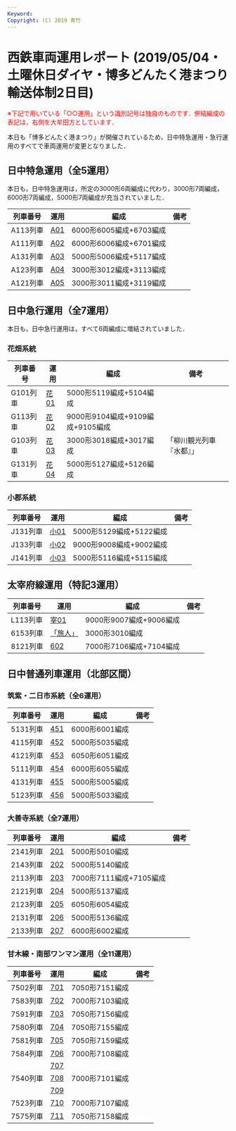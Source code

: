 ```yaml
---
Keyword: 
Copyright: (C) 2019 青竹
---
```


# 西鉄車両運用レポート (2019/05/04・土曜休日ダイヤ・博多どんたく港まつり輸送体制2日目)

<span style="color: #ff0000;">※下記で用いている「○○運用」という識別記号は独自のものです．併結編成の表記は，右側を大牟田方としています．</span>

本日も「博多どんたく港まつり」が開催されているため，日中特急運用・急行運用のすべてで車両運用が変更となりました．

## 日中特急運用（全5運用）

本日も，日中特急運用は，所定の3000形6両編成に代わり，3000形7両編成，6000形7両編成，5000形7両編成が充当されていました．

| 列車番号 | 運用 | 編成 | 備考 |
| --- | --- | --- | --- |
| A113列車 | [A01](https://aotake91.net/railway/nishitetsu/dia/20190323/unyoulist-holiday.htm#HA01) | 6000形6005編成+6703編成 |   |
| A111列車 | [A02](https://aotake91.net/railway/nishitetsu/dia/20190323/unyoulist-holiday.htm#HA02) | 6000形6006編成+6701編成 |   |
| A131列車 | [A03](https://aotake91.net/railway/nishitetsu/dia/20190323/unyoulist-holiday.htm#HA03) | 5000形5006編成+5117編成 |   |
| A123列車 | [A04](https://aotake91.net/railway/nishitetsu/dia/20190323/unyoulist-holiday.htm#HA04) | 3000形3012編成+3113編成 |   |
| A121列車 | [A05](https://aotake91.net/railway/nishitetsu/dia/20190323/unyoulist-holiday.htm#HA05) | 3000形3011編成+3119編成 |   |

## 日中急行運用（全7運用）

本日も，日中急行運用は，すべて6両編成に増結されていました．

### 花畑系統

| 列車番号 | 運用 | 編成 | 備考 |
| --- | --- | --- | --- |
| G101列車 | [花01](https://aotake91.net/railway/nishitetsu/dia/20190323/unyoulist-holiday.htm#HG01) | 5000形5119編成+5104編成 |   |
| G113列車 | [花02](https://aotake91.net/railway/nishitetsu/dia/20190323/unyoulist-holiday.htm#HG02) | 9000形9104編成+9109編成+9105編成 |   |
| G103列車 | [花03](https://aotake91.net/railway/nishitetsu/dia/20190323/unyoulist-holiday.htm#HG03) | 3000形3018編成+3017編成 | 「柳川観光列車『水都』」 |
| G131列車 | [花04](https://aotake91.net/railway/nishitetsu/dia/20190323/unyoulist-holiday.htm#HG04) | 5000形5127編成+5126編成 |   |

### 小郡系統

| 列車番号 | 運用 | 編成 | 備考 |
| --- | --- | --- | --- |
| J131列車 | [小01](https://aotake91.net/railway/nishitetsu/dia/20190323/unyoulist-holiday.htm#HJ01) | 5000形5129編成+5122編成 |   |
| J133列車 | [小02](https://aotake91.net/railway/nishitetsu/dia/20190323/unyoulist-holiday.htm#HJ02) | 9000形9008編成+9002編成 |   |
| J141列車 | [小03](https://aotake91.net/railway/nishitetsu/dia/20190323/unyoulist-holiday.htm#HJ03) | 5000形5116編成+5115編成 |   |

## 太宰府線運用（特記3運用）

| 列車番号 | 運用 | 編成 | 備考 |
| --- | --- | --- | --- |
| L113列車 | [宰01](https://aotake91.net/railway/nishitetsu/dia/20190323/unyoulist-holiday.htm#HL01) | 9000形9007編成+9006編成 |   |
| 6153列車 | [「旅人」](https://aotake91.net/railway/nishitetsu/dia/20190323/unyoulist-holiday.htm#H601) | 3000形3010編成 |   |
| 8121列車 | [602](https://aotake91.net/railway/nishitetsu/dia/20190323/unyoulist-holiday.htm#H602) | 7000形7106編成+7104編成 |   |

## 日中普通列車運用（北部区間）

### 筑紫・二日市系統（全6運用）

| 列車番号 | 運用 | 編成 | 備考 |
| --- | --- | --- | --- |
| 5131列車 | [451](https://aotake91.net/railway/nishitetsu/dia/20190323/unyoulist-holiday.htm#H451) | 6000形6001編成 |   |
| 4115列車 | [452](https://aotake91.net/railway/nishitetsu/dia/20190323/unyoulist-holiday.htm#H452) | 5000形5035編成 |   |
| 4121列車 | [453](https://aotake91.net/railway/nishitetsu/dia/20190323/unyoulist-holiday.htm#H453) | 6050形6051編成 |   |
| 5111列車 | [454](https://aotake91.net/railway/nishitetsu/dia/20190323/unyoulist-holiday.htm#H454) | 6000形6055編成 |   |
| 4131列車 | [455](https://aotake91.net/railway/nishitetsu/dia/20190323/unyoulist-holiday.htm#H455) | 5000形5005編成 |   |
| 5123列車 | [456](https://aotake91.net/railway/nishitetsu/dia/20190323/unyoulist-holiday.htm#H456) | 5000形5033編成 |   |

### 大善寺系統（全7運用）

| 列車番号 | 運用 | 編成 | 備考 |
| --- | --- | --- | --- |
| 2141列車 | [201](https://aotake91.net/railway/nishitetsu/dia/20190323/unyoulist-holiday.htm#H201) | 5000形5010編成 |   |
| 2143列車 | [202](https://aotake91.net/railway/nishitetsu/dia/20190323/unyoulist-holiday.htm#H202) | 5000形5140編成 |   |
| 2113列車 | [203](https://aotake91.net/railway/nishitetsu/dia/20190323/unyoulist-holiday.htm#H203) | 7000形7111編成+7105編成 |   |
| 2121列車 | [204](https://aotake91.net/railway/nishitetsu/dia/20190323/unyoulist-holiday.htm#H204) | 5000形5137編成 |   |
| 2123列車 | [205](https://aotake91.net/railway/nishitetsu/dia/20190323/unyoulist-holiday.htm#H205) | 6050形6054編成 |   |
| 2131列車 | [206](https://aotake91.net/railway/nishitetsu/dia/20190323/unyoulist-holiday.htm#H206) | 5000形5136編成 |   |
| 2133列車 | [207](https://aotake91.net/railway/nishitetsu/dia/20190323/unyoulist-holiday.htm#H207) | 6000形6002編成 |   |

### 甘木線・南部ワンマン運用（全11運用）

| 列車番号 | 運用 | 編成 | 備考 |
| --- | --- | --- | --- |
| 7502列車 | [701](https://aotake91.net/railway/nishitetsu/dia/20190323/unyoulist-holiday.htm#H701) | 7050形7151編成 |   |
| 7583列車 | [702](https://aotake91.net/railway/nishitetsu/dia/20190323/unyoulist-holiday.htm#H702) | 7000形7103編成 |   |
| 7591列車 | [703](https://aotake91.net/railway/nishitetsu/dia/20190323/unyoulist-holiday.htm#H703) | 7050形7156編成 |   |
| 7580列車 | [704](https://aotake91.net/railway/nishitetsu/dia/20190323/unyoulist-holiday.htm#H704) | 7050形7155編成 |   |
| 7581列車 | [705](https://aotake91.net/railway/nishitetsu/dia/20190323/unyoulist-holiday.htm#H705) | 7050形7159編成 |   |
| 7584列車 | [706](https://aotake91.net/railway/nishitetsu/dia/20190323/unyoulist-holiday.htm#H706) | 7000形7108編成 |   |
|   | [707](https://aotake91.net/railway/nishitetsu/dia/20190323/unyoulist-holiday.htm#H707) |   |   |
| 7540列車 | [708](https://aotake91.net/railway/nishitetsu/dia/20190323/unyoulist-holiday.htm#H708) | 7000形7101編成 |   |
|   | [709](https://aotake91.net/railway/nishitetsu/dia/20190323/unyoulist-holiday.htm#H709) |   |   |
| 7523列車 | [710](https://aotake91.net/railway/nishitetsu/dia/20190323/unyoulist-holiday.htm#H710) | 7000形7107編成 |   |
| 7575列車 | [711](https://aotake91.net/railway/nishitetsu/dia/20190323/unyoulist-holiday.htm#H711) | 7050形7158編成 |   |

